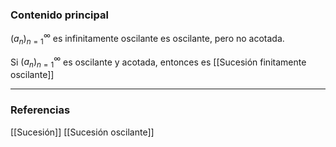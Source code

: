 ### Contenido principal

$(a_n)^\infty_{n=1}$ es infinitamente oscilante es oscilante, pero no acotada.

Si $(a_n)^\infty_{n=1}$ es oscilante y acotada, entonces es [[Sucesión finitamente oscilante]]

--- 
### Referencias
[[Sucesión]]
[[Sucesión oscilante]]